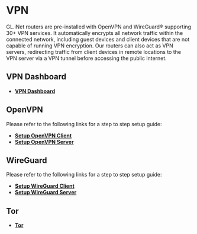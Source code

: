 # VPN

GL.iNet routers are pre-installed with OpenVPN and WireGuard® supporting 30+ VPN services. It automatically encrypts all network traffic within the connected network, including guest devices and client devices that are not capable of running VPN encryption. Our routers can also act as VPN servers, redirecting traffic from client devices in remote locations to the VPN server via a VPN tunnel before accessing the public internet.

## VPN Dashboard

- [**VPN Dashboard**](../../../tutorials/vpn_dashboard/)

## OpenVPN

Please refer to the following links for a step to step setup guide:

- [**Setup OpenVPN Client**](../../../tutorials/openvpn_client/)
- [**Setup OpenVPN Server**](../../../tutorials/openvpn_server/)

## WireGuard

Please refer to the following links for a step to step setup guide:

- [**Setup WireGuard Client**](../../../tutorials/wireguard_client/)
- [**Setup WireGuard Server**](../../../tutorials/wireguard_server/)

## Tor

- [**Tor**](../../../tutorials/tor/)
